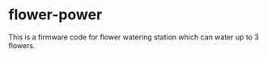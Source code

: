 # flower-power
This is a firmware code for flower watering station which can water up to 3 flowers. 
